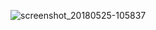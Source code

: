 
![screenshot_20180525-105837]([URL=http://www.directupload.net/file/d/5098/ki7x2sxz_png.htm][IMG]http://fs1.directupload.net/images/180525/temp/ki7x2sxz.png[/IMG][/URL])
